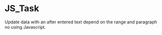 # JS_Task
Update data with an after entered text depend on the range and paragraph no using Javascript.
